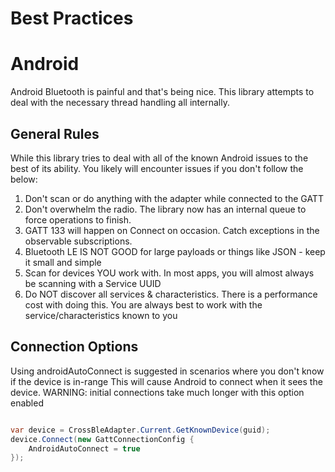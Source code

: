 # Best Practices

# Android

Android Bluetooth is painful and that's being nice.  This library attempts to deal with the necessary thread handling all internally.


## General Rules

While this library tries to deal with all of the known Android issues to the best of its ability.
You likely will encounter issues if you don't follow the below:

1. Don't scan or do anything with the adapter while connected to the GATT
2. Don't overwhelm the radio. The library now has an internal queue to force operations to finish.
3. GATT 133 will happen on Connect on occasion.  Catch exceptions in the observable subscriptions.
4. Bluetooth LE IS NOT GOOD for large payloads or things like JSON - keep it small and simple
5. Scan for devices YOU work with.  In most apps, you will almost always be scanning with a Service UUID
6. Do NOT discover all services & characteristics.  There is a performance cost with doing this.  You are always best to work with the service/characteristics known to you

## Connection Options

Using androidAutoConnect is suggested in scenarios where you don't know if the device is in-range
This will cause Android to connect when it sees the device.  WARNING: initial connections take much
longer with this option enabled

```csharp

var device = CrossBleAdapter.Current.GetKnownDevice(guid);
device.Connect(new GattConnectionConfig {
	AndroidAutoConnect = true
});
```
